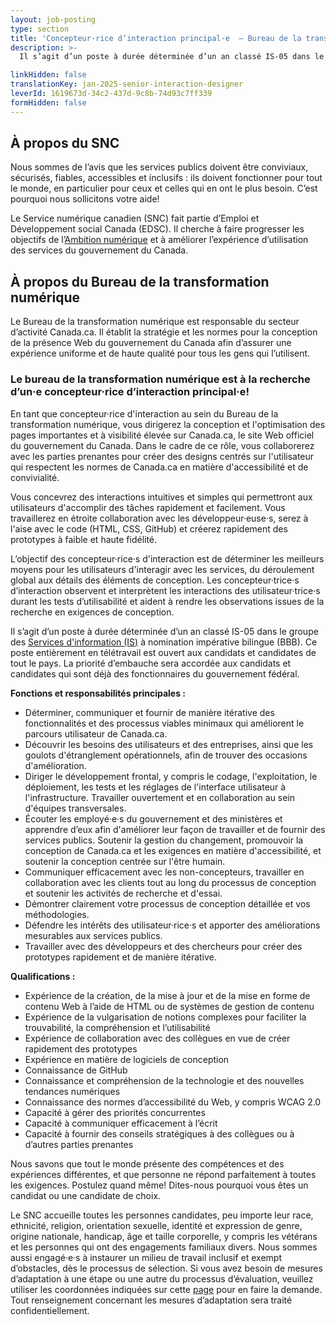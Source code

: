 ```yaml
---
layout: job-posting
type: section
title: 'Concepteur·rice d’interaction principal·e  — Bureau de la transformation numérique'
description: >-
  Il s’agit d’un poste à durée déterminée d’un an classé IS-05 dans le groupe des Services d'information (IS) à nomination impérative bilingue (BBB). Ce poste entièrement en télétravail est ouvert aux candidats et candidates de tout le pays.  La priorité d’embauche sera accordée aux candidats et candidates qui sont déjà des fonctionnaires du gouvernement fédéral.

linkHidden: false
translationKey: jan-2025-senior-interaction-designer
leverId: 1619673d-34c2-437d-9c8b-74d93c7ff339
formHidden: false
---
```


## À propos du SNC 

Nous sommes de l’avis que les services publics doivent être conviviaux, sécurisés, fiables, accessibles et inclusifs : ils doivent fonctionner pour tout le monde, en particulier pour ceux et celles qui en ont le plus besoin. C’est pourquoi nous sollicitons votre aide!

Le Service numérique canadien (SNC) fait partie d’Emploi et Développement social Canada (EDSC). Il cherche à faire progresser les objectifs de l’[Ambition numérique](https://www.canada.ca/fr/gouvernement/systeme/gouvernement-numerique/plans-strategiques-operations-numeriques-gouvernement-canada/ambition-numerique-canada.html) et à améliorer l’expérience d’utilisation des services du gouvernement du Canada.

## À propos du Bureau de la transformation numérique

Le Bureau de la transformation numérique est responsable du secteur d’activité Canada.ca. Il établit la stratégie et les normes pour la conception de la présence Web du gouvernement du Canada afin d’assurer une expérience uniforme et de haute qualité pour tous les gens qui l’utilisent. 

### **Le bureau de la transformation numérique est à la recherche d’un·e concepteur·rice d’interaction principal·e!**

En tant que concepteur·rice d'interaction au sein du Bureau de la transformation numérique, vous dirigerez la conception et l'optimisation des pages importantes et à visibilité élevée sur Canada.ca, le site Web officiel du gouvernement du Canada. Dans le cadre de ce rôle, vous collaborerez avec les parties prenantes pour créer des designs centrés sur l'utilisateur qui respectent les normes de Canada.ca en matière d'accessibilité et de convivialité.


Vous concevrez des interactions intuitives et simples qui permettront aux utilisateurs d'accomplir des tâches rapidement et facilement. Vous travaillerez en étroite collaboration avec les développeur·euse·s, serez à l'aise avec le code (HTML, CSS, GitHub) et créerez rapidement des prototypes à faible et haute fidélité.


L’objectif des concepteur·rice·s d'interaction est de déterminer les meilleurs moyens pour les utilisateurs d'interagir avec les services, du déroulement global aux détails des éléments de conception. Les concepteur·trice·s d’interaction observent et interprètent les interactions des utilisateur·trice·s durant les tests d’utilisabilité et aident à rendre les observations issues de la recherche en exigences de conception.


Il s’agit d’un poste à durée déterminée d’un an classé IS-05 dans le groupe des [Services d'information (IS)](https://www.tbs-sct.canada.ca/agreements-conventions/view-visualiser-fra.aspx?id=15#rates-is) à nomination impérative bilingue (BBB). Ce poste entièrement en télétravail est ouvert aux candidats et candidates de tout le pays.  La priorité d’embauche sera accordée aux candidats et candidates qui sont déjà des fonctionnaires du gouvernement fédéral.


**Fonctions et responsabilités principales :**

- Déterminer, communiquer et fournir de manière itérative des fonctionnalités et des processus viables minimaux qui améliorent le parcours utilisateur de Canada.ca.
- Découvrir les besoins des utilisateurs et des entreprises, ainsi que les goulots d'étranglement opérationnels, afin de trouver des occasions d'amélioration.
- Diriger le développement frontal, y compris le codage, l'exploitation, le déploiement, les tests et les réglages de l'interface utilisateur à l'infrastructure. Travailler ouvertement et en collaboration au sein d'équipes transversales.
- Écouter les employé·e·s du gouvernement et des ministères et apprendre d’eux afin d'améliorer leur façon de travailler et de fournir des services publics. Soutenir la gestion du changement, promouvoir la conception de Canada.ca et les exigences en matière d'accessibilité, et soutenir la conception centrée sur l'être humain.
- Communiquer efficacement avec les non-concepteurs, travailler en collaboration avec les clients tout au long du processus de conception et soutenir les activités de recherche et d'essai.
- Démontrer clairement votre processus de conception détaillée et vos méthodologies.
- Défendre les intérêts des utilisateur·rice·s et apporter des améliorations mesurables aux services publics.
- Travailler avec des développeurs et des chercheurs pour créer des prototypes rapidement et de manière itérative.

**Qualifications :**

- Expérience de la création, de la mise à jour et de la mise en forme de contenu Web à l’aide de HTML ou de systèmes de gestion de contenu 
- Expérience de la vulgarisation de notions complexes pour faciliter la trouvabilité, la compréhension et l’utilisabilité
- Expérience de collaboration avec des collègues en vue de créer rapidement des prototypes
- Expérience en matière de logiciels de conception
- Connaissance de GitHub
- Connaissance et compréhension de la technologie et des nouvelles tendances numériques 
- Connaissance des normes d’accessibilité du Web, y compris WCAG 2.0 
- Capacité à gérer des priorités concurrentes  
- Capacité à communiquer efficacement à l’écrit
- Capacité à fournir des conseils stratégiques à des collègues ou à d’autres parties prenantes 


Nous savons que tout le monde présente des compétences et des expériences différentes, et que personne ne répond parfaitement à toutes les exigences. Postulez quand même! Dites-nous pourquoi vous êtes un candidat ou une candidate de choix.

Le SNC accueille toutes les personnes candidates, peu importe leur race, ethnicité, religion, orientation sexuelle, identité et expression de genre, origine nationale, handicap, âge et taille corporelle, y compris les vétérans et les personnes qui ont des engagements familiaux divers. Nous sommes aussi engagé·e·s à instaurer un milieu de travail inclusif et exempt d’obstacles, dès le processus de sélection. Si vous avez besoin de mesures d’adaptation à une étape ou une autre du processus d’évaluation, veuillez utiliser les coordonnées indiquées sur cette [page](https://www.canada.ca/fr/commission-fonction-publique/services/mesures-d-adaptation-matiere-evaluation.html) pour en faire la demande. Tout renseignement concernant les mesures d’adaptation sera traité confidentiellement.


